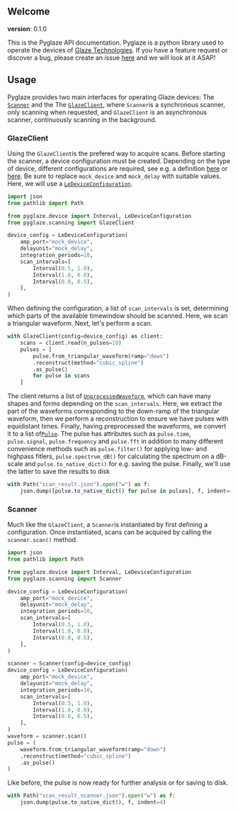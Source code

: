 ## Welcome

__version__: 0.1.0

This is the Pyglaze API documentation. Pyglaze is a python library used to operate the devices of [Glaze Technologies](https://www.glazetech.dk/). If you have a feature request or discover a bug, please create an issue [here](https://github.com/GlazeTech/pyglaze/issues) and we will look at it ASAP!

## Usage

Pyglaze provides two main interfaces for operating Glaze devices: The [`Scanner`](API%20Reference/scanning/Scanner.md) and the The [`GlazeClient`](API%20Reference/scanning/GlazeClient.md), where `Scanner`is a synchronous scanner, only scanning when requested, and `GlazeClient` is an asynchronous scanner, continuously scanning in the background.

### GlazeClient
Using the `GlazeClient`is the prefered way to acquire scans. Before starting the scanner, a device configuration must be created. Depending on the type of device, different configurations are required, see e.g. a definition [here](API%20Reference/device/ForceDeviceConfiguration.md) or [here](API%20Reference/device/LeDeviceConfiguration.md). Be sure to replace `mock_device` and `mock_delay` with suitable values. Here, we will use a [`LeDeviceConfiguration`](API%20Reference/device/LeDeviceConfiguration.md).


```py
import json
from pathlib import Path

from pyglaze.device import Interval, LeDeviceConfiguration
from pyglaze.scanning import GlazeClient

device_config = LeDeviceConfiguration(
    amp_port="mock_device",
    delayunit="mock_delay",
    integration_periods=10,
    scan_intervals=[
        Interval(0.5, 1.0),
        Interval(1.0, 0.0),
        Interval(0.0, 0.5),
    ],
)

```
When defining the configuration, a list of `scan_intervals` is set, determining which parts of the available timewindow should be scanned. Here, we scan a triangular waveform. Next, let's perform a scan.

```py
with GlazeClient(config=device_config) as client:
    scans = client.read(n_pulses=10)
    pulses = [
        pulse.from_triangular_waveform(ramp="down")
        .reconstruct(method="cubic_spline")
        .as_pulse()
        for pulse in scans
    ]

```

The client returns a list of [`UnprocessedWaveform`](API%20Reference/datamodels/UnprocessedWaveform.md), which can have many shapes and forms depending on the `scan_intervals`. Here, we extract the part of the waveforms corresponding to the down-ramp of the triangular waveform, then we perform a reconstruction to ensure we have pulses with equidistant times. Finally, having preprocessed the waveforms, we convert it to a list of[`Pulse`](API%20Reference/datamodels/UnprocessedWaveform.md). The pulse has attributes such as `pulse.time`, `pulse.signal`, `pulse.frequency` and `pulse.fft` in addition to many different convenience methods such as `pulse.filter()` for applying low- and highpass fitlers, `pulse.spectrum_dB()` for calculating the spectrum on a dB-scale and `pulse.to_native_dict()` for e.g. saving the pulse. Finally, we'll use the latter to save the results to disk

```py
with Path("scan_result.json").open("w") as f:
    json.dump([pulse.to_native_dict() for pulse in pulses], f, indent=4)
```

### Scanner
Much like the `GlazeClient`, a `Scanner`is instantiated by first defining a configuration. Once instantiated, scans can be acquired by calling the `scanner.scan()` method.

```py
import json
from pathlib import Path

from pyglaze.device import Interval, LeDeviceConfiguration
from pyglaze.scanning import Scanner

device_config = LeDeviceConfiguration(
    amp_port="mock_device",
    delayunit="mock_delay",
    integration_periods=10,
    scan_intervals=[
        Interval(0.5, 1.0),
        Interval(1.0, 0.0),
        Interval(0.0, 0.5),
    ],
)

scanner = Scanner(config=device_config)
device_config = LeDeviceConfiguration(
    amp_port="mock_device",
    delayunit="mock_delay",
    integration_periods=10,
    scan_intervals=[
        Interval(0.5, 1.0),
        Interval(1.0, 0.0),
        Interval(0.0, 0.5),
    ],
)
waveform = scanner.scan()
pulse = (
    waveform.from_triangular_waveform(ramp="down")
    .reconstruct(method="cubic_spline")
    .as_pulse()
)
```
Like before, the pulse is now ready for further analysis or for saving to disk.

```py
with Path("scan_result_scanner.json").open("w") as f:
    json.dump(pulse.to_native_dict(), f, indent=4)
```